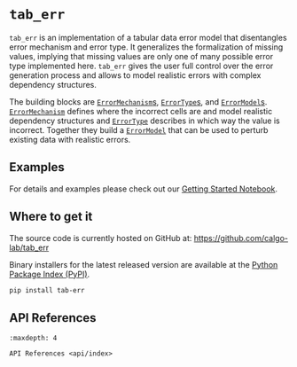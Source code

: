 # `tab_err`

`tab_err` is an implementation of a tabular data error model that disentangles error mechanism and error type.
It generalizes the formalization of missing values, implying that missing values are only one of many possible error type implemented here.
`tab_err` gives the user full control over the error generation process and allows to model realistic errors with complex dependency structures.

The building blocks are [`ErrorMechanism`s](api/tab_err/error_mechanism/index), [`ErrorType`s](api/tab_err/error_type/index), and [`ErrorModel`s](api/tab_err/index).
[`ErrorMechanism`](api/tab_err/error_mechanism/index) defines where the incorrect cells are and model realistic dependency structures and [`ErrorType`](api/tab_err/error_type/index) describes in which way the value is incorrect.
Together they build a [`ErrorModel`](api/tab_err/index) that can be used to perturb existing data with realistic errors.

## Examples

For details and examples please check out our [Getting Started Notebook](https://github.com/calgo-lab/tab_err/blob/main/examples/1-Getting-Started.ipynb).

## Where to get it

The source code is currently hosted on GitHub at:
<https://github.com/calgo-lab/tab_err>

Binary installers for the latest released version are available at the [Python
Package Index (PyPI)](https://pypi.org/project/tab-err).

```sh
pip install tab-err
```

## API References

```{toctree}
:maxdepth: 4

API References <api/index>
```
